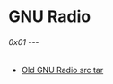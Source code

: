 #  GNU Radio

###### 0x01 --- 

* [Old GNU Radio src tar](https://mirrors.tripadvisor.com/gnu/gnuradio/old/)
